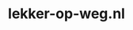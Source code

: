 ---
layout: post
title:  "lekker-op-weg.nl"
internal_url:  "/dutchgov/lekker-op-weg.nl.html"
subdomains_count: 4
all_subdomains_count: 4
urls_count: 4
ssl_rank: 0
http_rank: 70
url_link: /data/lekker-op-weg.nl/urls.txt
all_subdomains_link: /data/lekker-op-weg.nl/all_subdomains.txt
subdomains_link: /data/lekker-op-weg.nl/subdomains.txt
categories: dutchgov
---